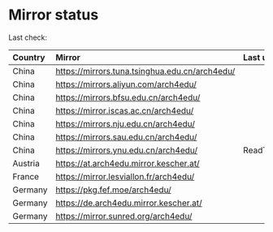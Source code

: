 <script src="./time.js"></script>
# Mirror status
Last check: <script type="text/javascript">localize(1693930970.573125);</script>

|Country|Mirror|Last update|
|:------|:-----|:----------|
|China|https://mirrors.tuna.tsinghua.edu.cn/arch4edu/|<script type="text/javascript">localize(1693895692);</script>|
|China|https://mirrors.aliyun.com/arch4edu/|<script type="text/javascript">localize(1693809132);</script>|
|China|https://mirrors.bfsu.edu.cn/arch4edu/|<script type="text/javascript">localize(1693895518);</script>|
|China|https://mirror.iscas.ac.cn/arch4edu/|<script type="text/javascript">localize(1693895692);</script>|
|China|https://mirrors.nju.edu.cn/arch4edu/|<script type="text/javascript">localize(1693809132);</script>|
|China|https://mirrors.sau.edu.cn/arch4edu/|<script type="text/javascript">localize(1693895692);</script>|
|China|https://mirrors.ynu.edu.cn/arch4edu/|ReadTimeout|
|Austria|https://at.arch4edu.mirror.kescher.at/|<script type="text/javascript">localize(1693895692);</script>|
|France|https://mirror.lesviallon.fr/arch4edu/|<script type="text/javascript">localize(1693895692);</script>|
|Germany|https://pkg.fef.moe/arch4edu/|<script type="text/javascript">localize(1693895692);</script>|
|Germany|https://de.arch4edu.mirror.kescher.at/|<script type="text/javascript">localize(1693895692);</script>|
|Germany|https://mirror.sunred.org/arch4edu/|<script type="text/javascript">localize(1693895692);</script>|

<script src="./tablefilter/tablefilter.js"></script>
<script src="./table.js"></script>